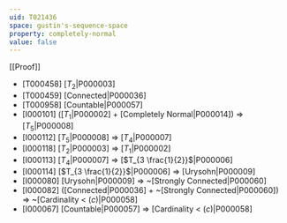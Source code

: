 ```yaml
---
uid: T021436
space: gustin's-sequence-space
property: completely-normal
value: false
---
```

[[Proof]]

* [T000458] [$T_2$|P000003]
* [T000459] [Connected|P000036]
* [T000958] [Countable|P000057]
* [I000101] ([$T_1$|P000002] + [Completely Normal|P000014]) => [$T_5$|P000008]
* [I000112] [$T_5$|P000008] => [$T_4$|P000007]
* [I000118] [$T_2$|P000003] => [$T_1$|P000002]
* [I000113] [$T_4$|P000007] => [$T_{3 \frac{1}{2}}$|P000006]
* [I000114] [$T_{3 \frac{1}{2}}$|P000006] => [Urysohn|P000009]
* [I000080] [Urysohn|P000009] => ~[Strongly Connected|P000060]
* [I000082] ([Connected|P000036] + ~[Strongly Connected|P000060]) => ~[Cardinality < $\mathfrak(c)$|P000058]
* [I000067] [Countable|P000057] => [Cardinality < $\mathfrak(c)$|P000058]

